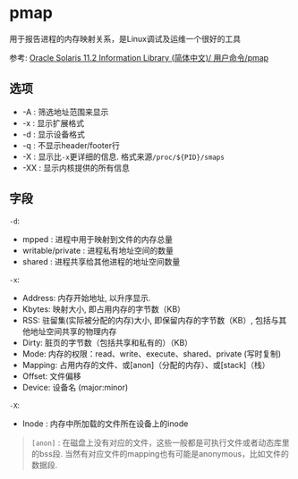 # pmap

用于报告进程的内存映射关系，是Linux调试及运维一个很好的工具

参考: [Oracle Solaris 11.2 Information Library (简体中文)/ 用户命令/pmap](https://docs.oracle.com/cd/E56344_01/html/E54075/pmap-1.html#scrolltoc)

## 选项
- -A : 筛选地址范围来显示
- -x : 显示扩展格式
- -d : 显示设备格式
- -q : 不显示header/footer行
- -X : 显示比`-x`更详细的信息. 格式来源`/proc/${PID}/smaps`
- -XX : 显示内核提供的所有信息

## 字段
`-d`:
- mpped : 进程中用于映射到文件的内存总量
- writable/private : 进程私有地址空间的数量
- shared : 进程共享给其他进程的地址空间数量

`-x`:
- Address: 内存开始地址, 以升序显示.
- Kbytes: 映射大小, 即占用内存的字节数（KB）
- RSS: 驻留集(实际被分配的内存)大小, 即保留内存的字节数（KB）, 包括与其他地址空间共享的物理内存
- Dirty: 脏页的字节数（包括共享和私有的）（KB）
- Mode: 内存的权限：read、write、execute、shared、private (写时复制)
- Mapping: 占用内存的文件、或[anon]（分配的内存）、或[stack]（栈）
- Offset: 文件偏移
- Device: 设备名 (major:minor)

`-X`:
- Inode : 内存中所加载的文件所在设备上的inode

> `[anon]` : 在磁盘上没有对应的文件，这些一般都是可执行文件或者动态库里的bss段. 当然有对应文件的mapping也有可能是anonymous，比如文件的数据段.
